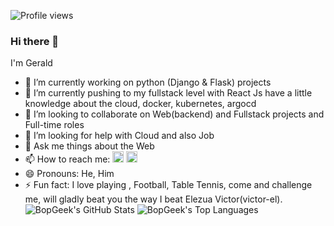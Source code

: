 ![Profile views](https://gpvc.arturio.dev/njokuifeanyigerald)
### Hi there 👋

I'm Gerald

- 🔭 I’m currently working on python (Django & Flask) projects
- 🌱 I’m currently pushing to my fullstack level  with React Js
        have a little knowledge about the cloud, docker, kubernetes, argocd
- 👯 I’m looking to collaborate on Web(backend) and Fullstack projects and Full-time roles
- 🤔 I’m looking for help with Cloud and also Job
- 💬 Ask me things about the Web
- 📫 How to reach me: [<img src='https://cdn.jsdelivr.net/npm/simple-icons@3.0.1/icons/twitter.svg' alt='twitter' height='18'>](https://twitter.com/bopgeek)
  [<img src='https://cdn.jsdelivr.net/npm/simple-icons@3.0.1/icons/gmail.svg' alt='G-mail' height='18' color = 'blue'>](realbopgeek@gmail.com)
- 😄 Pronouns: He, Him
- ⚡ Fun fact: I love playing , Football, Table Tennis, come and challenge me, will gladly beat
                you the way I beat Elezua Victor(victor-el).
![BopGeek's GitHub Stats](https://github-readme-stats.vercel.app/api?username=njokuifeanyigerald&theme=cobalt&show_icons=true&&line_height=40)
![BopGeek's Top Languages](https://github-readme-stats.vercel.app/api/top-langs/?username=njokuifeanyigerald&theme=cobalt&show_icons=true)<br/>